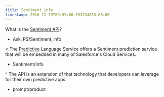 ```yaml
---
title: Sentiment_info
timestamp: 2016-12-19T09:57:00.593234853-08:00
---
```


What is the [Sentiment API](Entity#Product)?
* Ask_PS/Sentiment_info

< The [Predictive](product) Language Service offers a Sentiment prediction service that will be embedded in many of Salesforce's Cloud Services.
* Sentiment/Info

^ The API is an extension of that technology that developers can leverage for their own predictive apps.
* prompt/product
